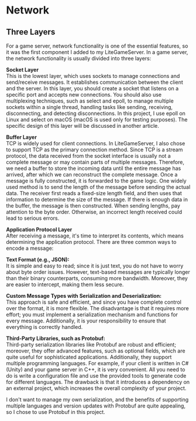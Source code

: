# Network
## Three Layers

For a game server, network functionality is one of the essential features, so it was the first component I added to my LiteGameServer. In a game server, the network functionality is usually divided into three layers:

**Socket Layer**  
This is the lowest layer, which uses sockets to manage connections and send/receive messages. It establishes communication between the client and the server. In this layer, you should create a socket that listens on a specific port and accepts new connections. You should also use multiplexing techniques, such as select and epoll, to manage multiple sockets within a single thread, handling tasks like sending, receiving, disconnecting, and detecting disconnections. In this project, I use epoll on Linux and select on macOS (macOS is used only for testing purposes). The specific design of this layer will be discussed in another article.

**Buffer Layer**  
TCP is widely used for client connections. In LiteGameServer, I also chose to support TCP as the primary connection method. Since TCP is a stream protocol, the data received from the socket interface is usually not a complete message or may contain parts of multiple messages. Therefore, we need a buffer to store the incoming data until the entire message has arrived, after which we can reconstruct the complete message. Once a message is fully constructed, it is forwarded to the game logic. One widely used method is to send the length of the message before sending the actual data. The receiver first reads a fixed-size length field, and then uses that information to determine the size of the message. If there is enough data in the buffer, the message is then constructed. When sending lengths, pay attention to the byte order. Otherwise, an incorrect length received could lead to serious errors.

**Application Protocol Layer**  
After receiving a message, it's time to interpret its contents, which means determining the application protocol. There are three common ways to encode a message:

**Text Format (e.g., JSON):**  
It is simple and easy to read; since it is just text, you do not have to worry about byte order issues. However, text-based messages are typically longer than their binary counterparts, consuming more bandwidth. Moreover, they are easier to intercept, making them less secure.

**Custom Message Types with Serialization and Deserialization:**  
This approach is safe and efficient, and since you have complete control over the format, it is more flexible. The disadvantage is that it requires more effort; you must implement a serialization mechanism and functions for every message. Additionally, it is your responsibility to ensure that everything is correctly handled.

**Third-Party Libraries, such as Protobuf:**  
Third-party serialization libraries like Protobuf are robust and efficient; moreover, they offer advanced features, such as optional fields, which are quite useful for sophisticated applications. Additionally, they support multiple programming languages. For example, if your client is written in C# (Unity) and your game server in C++, it is very convenient. All you need to do is write a configuration file and use the provided tools to generate code for different languages. The drawback is that it introduces a dependency on an external project, which increases the overall complexity of your project.

I don't want to manage my own serialization, and the benefits of supporting multiple languages and version updates with Protobuf are quite appealing, so I chose to use Protobuf in this project.
